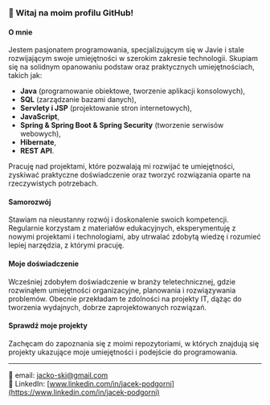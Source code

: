 ### 👋 Witaj na moim profilu GitHub!

#### O mnie

Jestem pasjonatem programowania, specjalizującym się w Javie i stale rozwijającym swoje umiejętności w szerokim zakresie technologii. Skupiam się na solidnym opanowaniu podstaw oraz praktycznych umiejętnościach, takich jak:
- **Java** (programowanie obiektowe, tworzenie aplikacji konsolowych),
- **SQL** (zarządzanie bazami danych),
- **Servlety i JSP** (projektowanie stron internetowych),
- **JavaScript**,
- **Spring & Spring Boot & Spring Security** (tworzenie serwisów webowych),
- **Hibernate**,
- **REST API**.

Pracuję nad projektami, które pozwalają mi rozwijać te umiejętności, zyskiwać praktyczne doświadczenie oraz tworzyć rozwiązania oparte na rzeczywistych potrzebach.

#### Samorozwój

Stawiam na nieustanny rozwój i doskonalenie swoich kompetencji. Regularnie korzystam z materiałów edukacyjnych, eksperymentuję z nowymi projektami i technologiami, aby utrwalać zdobytą wiedzę i rozumieć lepiej narzędzia, z którymi pracuję.

#### Moje doświadczenie

Wcześniej zdobyłem doświadczenie w branży teletechnicznej, gdzie rozwinąłem umiejętności organizacyjne, planowania i rozwiązywania problemów. Obecnie przekładam te zdolności na projekty IT, dążąc do tworzenia wydajnych, dobrze zaprojektowanych rozwiązań.

#### Sprawdź moje projekty

Zachęcam do zapoznania się z moimi repozytoriami, w których znajdują się projekty ukazujące moje umiejętności i podejście do programowania.

---

📧 email: jacko-ski@gmail.com  
🔗 LinkedIn: [www.linkedin.com/in/jacek-podgorni](https://www.linkedin.com/in/jacek-podgorni)

<!--
**jacko-ski/jacko-ski** is a ✨ _special_ ✨ repository because its `README.md` (this file) appears on your GitHub profile.

Here are some ideas to get you started:

- 🔭 I’m currently working on ...
- 🌱 I’m currently learning ...
- 👯 I’m looking to collaborate on ...
- 🤔 I’m looking for help with ...
- 💬 Ask me about ...
- 📫 How to reach me: ...
- 😄 Pronouns: ...
- ⚡ Fun fact: ...
-->

